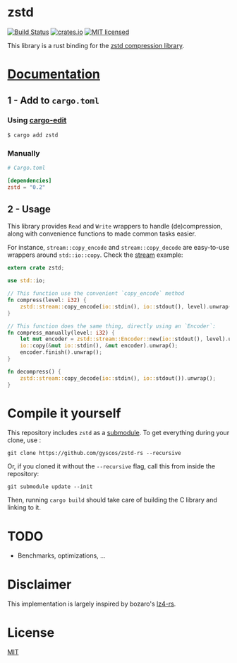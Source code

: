 # zstd

[![Build Status](https://travis-ci.org/gyscos/zstd-rs.svg?branch=master)](https://travis-ci.org/gyscos/zstd-rs)
[![crates.io](http://meritbadge.herokuapp.com/zstd)](https://crates.io/crates/zstd)
[![MIT licensed](https://img.shields.io/badge/license-MIT-blue.svg)](./LICENSE)

This library is a rust binding for the [zstd compression library][zstd].

# [Documentation][doc]

## 1 - Add to `cargo.toml`

### Using [cargo-edit]

```bash
$ cargo add zstd
```

### Manually

```toml
# Cargo.toml

[dependencies]
zstd = "0.2"
```

## 2 - Usage

This library provides `Read` and `Write` wrappers to handle (de)compression,
along with convenience functions to made common tasks easier.

For instance, `stream::copy_encode` and `stream::copy_decode` are easy-to-use
wrappers around `std::io::copy`. Check the [stream] example:

```rust
extern crate zstd;

use std::io;

// This function use the convenient `copy_encode` method
fn compress(level: i32) {
    zstd::stream::copy_encode(io::stdin(), io::stdout(), level).unwrap();
}

// This function does the same thing, directly using an `Encoder`:
fn compress_manually(level: i32) {
    let mut encoder = zstd::stream::Encoder::new(io::stdout(), level).unwrap();
    io::copy(&mut io::stdin(), &mut encoder).unwrap();
    encoder.finish().unwrap();
}

fn decompress() {
    zstd::stream::copy_decode(io::stdin(), io::stdout()).unwrap();
}
```

# Compile it yourself

This repository includes `zstd` as a [submodule]. To get everything during your clone, use :

```
git clone https://github.com/gyscos/zstd-rs --recursive
```

Or, if you cloned it without the `--recursive` flag, call this from inside the repository:

```
git submodule update --init
```

Then, running `cargo build` should take care of building the C library and linking to it.

# TODO

* Benchmarks, optimizations, ...

# Disclaimer

This implementation is largely inspired by bozaro's [lz4-rs].

# License

[MIT](LICENSE)

[zstd]: https://github.com/facebook/zstd
[lz4-rs]: https://github.com/bozaro/lz4-rs
[cargo-edit]: https://github.com/killercup/cargo-edit#cargo-add
[doc]: https://docs.rs/zstd
[stream]: examples/stream.rs
[submodule]: https://git-scm.com/book/en/v2/Git-Tools-Submodules
